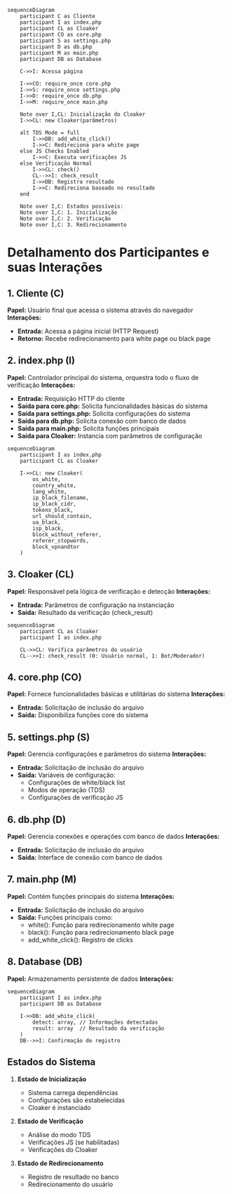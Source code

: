 ```mermaid
sequenceDiagram
    participant C as Cliente
    participant I as index.php
    participant CL as Cloaker
    participant CO as core.php
    participant S as settings.php
    participant D as db.php
    participant M as main.php
    participant DB as Database

    C->>I: Acessa página
    
    I->>CO: require_once core.php
    I->>S: require_once settings.php
    I->>D: require_once db.php
    I->>M: require_once main.php
    
    Note over I,CL: Inicialização do Cloaker
    I->>CL: new Cloaker(parâmetros)
    
    alt TDS Mode = full
        I->>DB: add_white_click()
        I->>C: Redireciona para white page
    else JS Checks Enabled
        I->>C: Executa verificações JS
    else Verificação Normal
        I->>CL: check()
        CL-->>I: check_result
        I->>DB: Registra resultado
        I->>C: Redireciona baseado no resultado
    end

    Note over I,C: Estados possíveis:
    Note over I,C: 1. Inicialização
    Note over I,C: 2. Verificação
    Note over I,C: 3. Redirecionamento
```

# Detalhamento dos Participantes e suas Interações

## 1. Cliente (C)

**Papel:** Usuário final que acessa o sistema através do navegador
**Interações:**

- **Entrada:** Acessa a página inicial (HTTP Request)
- **Retorno:** Recebe redirecionamento para white page ou black page

## 2. index.php (I)

**Papel:** Controlador principal do sistema, orquestra todo o fluxo de
verificação **Interações:**

- **Entrada:** Requisição HTTP do cliente
- **Saída para core.php:** Solicita funcionalidades básicas do sistema
- **Saída para settings.php:** Solicita configurações do sistema
- **Saída para db.php:** Solicita conexão com banco de dados
- **Saída para main.php:** Solicita funções principais
- **Saída para Cloaker:** Instancia com parâmetros de configuração

```mermaid
sequenceDiagram
    participant I as index.php
    participant CL as Cloaker
    
    I->>CL: new Cloaker(
        os_white,
        country_white,
        lang_white,
        ip_black_filename,
        ip_black_cidr,
        tokens_black,
        url_should_contain,
        ua_black,
        isp_black,
        block_without_referer,
        referer_stopwords,
        block_vpnandtor
    )
```

## 3. Cloaker (CL)

**Papel:** Responsável pela lógica de verificação e detecção **Interações:**

- **Entrada:** Parâmetros de configuração na instanciação
- **Saída:** Resultado da verificação (check_result)

```mermaid
sequenceDiagram
    participant CL as Cloaker
    participant I as index.php
    
    CL->>CL: Verifica parâmetros do usuário
    CL-->>I: check_result (0: Usuário normal, 1: Bot/Moderador)
```

## 4. core.php (CO)

**Papel:** Fornece funcionalidades básicas e utilitárias do sistema
**Interações:**

- **Entrada:** Solicitação de inclusão do arquivo
- **Saída:** Disponibiliza funções core do sistema

## 5. settings.php (S)

**Papel:** Gerencia configurações e parâmetros do sistema **Interações:**

- **Entrada:** Solicitação de inclusão do arquivo
- **Saída:** Variáveis de configuração:
  - Configurações de white/black list
  - Modos de operação (TDS)
  - Configurações de verificação JS

## 6. db.php (D)

**Papel:** Gerencia conexões e operações com banco de dados **Interações:**

- **Entrada:** Solicitação de inclusão do arquivo
- **Saída:** Interface de conexão com banco de dados

## 7. main.php (M)

**Papel:** Contém funções principais do sistema **Interações:**

- **Entrada:** Solicitação de inclusão do arquivo
- **Saída:** Funções principais como:
  - white(): Função para redirecionamento white page
  - black(): Função para redirecionamento black page
  - add_white_click(): Registro de clicks

## 8. Database (DB)

**Papel:** Armazenamento persistente de dados **Interações:**

```mermaid
sequenceDiagram
    participant I as index.php
    participant DB as Database
    
    I->>DB: add_white_click(
        detect: array, // Informações detectadas
        result: array  // Resultado da verificação
    )
    DB-->>I: Confirmação de registro
```

## Estados do Sistema

1. **Estado de Inicialização**
   - Sistema carrega dependências
   - Configurações são estabelecidas
   - Cloaker é instanciado

2. **Estado de Verificação**
   - Análise do modo TDS
   - Verificações JS (se habilitadas)
   - Verificações do Cloaker

3. **Estado de Redirecionamento**
   - Registro de resultado no banco
   - Redirecionamento do usuário
